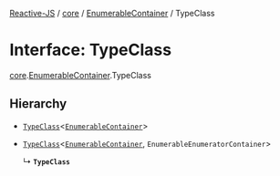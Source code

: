 [Reactive-JS](../README.md) / [core](../modules/core.md) / [EnumerableContainer](../modules/core.EnumerableContainer.md) / TypeClass

# Interface: TypeClass

[core](../modules/core.md).[EnumerableContainer](../modules/core.EnumerableContainer.md).TypeClass

## Hierarchy

- [`TypeClass`](core.EnumerableObservableContainers.TypeClass.md)<[`EnumerableContainer`](core.EnumerableContainer-1.md)\>

- [`TypeClass`](core.EnumerableContainers.TypeClass.md)<[`EnumerableContainer`](core.EnumerableContainer-1.md), `EnumerableEnumeratorContainer`\>

  ↳ **`TypeClass`**
